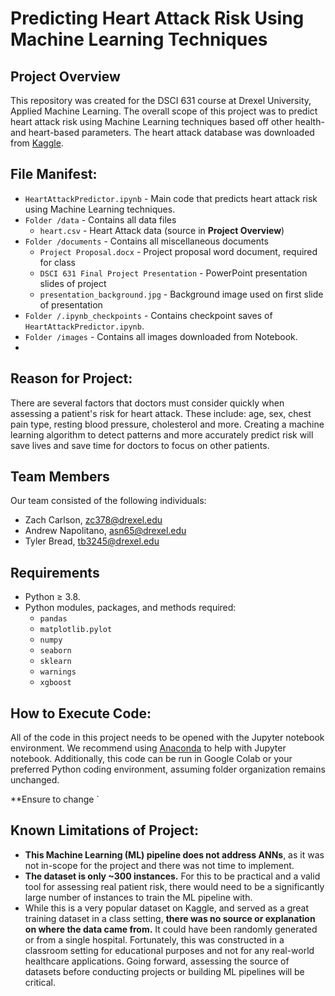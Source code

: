 
# Predicting Heart Attack Risk Using Machine Learning Techniques

## Project Overview

This repository was created for the DSCI 631 course at Drexel University, Applied Machine Learning. The overall scope of this project was to predict heart attack risk using Machine Learning techniques based off other health- and heart-based parameters.  The heart attack database was downloaded from [Kaggle](https://www.kaggle.com/rashikrahmanpritom/heart-attack-analysis-prediction-dataset).

## File Manifest: 

- `HeartAttackPredictor.ipynb` - Main code that predicts heart attack risk using Machine Learning techniques.
- `Folder /data` - Contains all data files 
  - `heart.csv` - Heart Attack data (source in **Project Overview**)
- `Folder /documents` - Contains all miscellaneous documents
  - `Project Proposal.docx` - Project proposal word document, required for class
  - `DSCI 631 Final Project Presentation` - PowerPoint presentation slides of project
  - `presentation_background.jpg` - Background image used on first slide of presentation
- `Folder /.ipynb_checkpoints` - Contains checkpoint saves of `HeartAttackPredictor.ipynb`.
- `Folder /images` - Contains all images downloaded from Notebook.
- 
## Reason for Project:
There are several factors that doctors must consider quickly when assessing a patient's risk for heart attack.  These include: age, sex, chest pain type, resting blood pressure, cholesterol and more.  Creating a machine learning algorithm to detect patterns and more accurately predict risk will save lives and save time for doctors to focus on other patients.

## Team Members

Our team consisted of the following individuals: 

- Zach Carlson, zc378@drexel.edu
- Andrew Napolitano, asn65@drexel.edu
- Tyler Bread, tb3245@drexel.edu

## Requirements
- Python ≥ 3.8. 
- Python modules, packages, and methods required: 
    - `pandas`
    - `matplotlib.pylot`
    - `numpy`
    - `seaborn`
    - `sklearn`
    - `warnings`
    - `xgboost`

## How to Execute Code: 

All of the code in this project needs to be opened with the Jupyter notebook environment. We recommend using [Anaconda](https://www.anaconda.com/products/individual) to help with Jupyter notebook.  Additionally, this code can be run in Google Colab or your preferred Python coding environment, assuming folder organization remains unchanged.

**Ensure to change `

## Known Limitations of Project:

- **This Machine Learning (ML) pipeline does not address ANNs**, as it was not in-scope for the project and there was not time to implement.  
- **The dataset is only ~300 instances.**  For this to be practical and a valid tool for assessing real patient risk, there would need to be a significantly large number of instances to train the ML pipeline with.
- While this is a very popular dataset on Kaggle, and served as a great training dataset in a class setting, **there was no source or explanation on where the data came from.**  It could have been randomly generated or from a single hospital.  Fortunately, this was constructed in a classroom setting for educational purposes and not for any real-world healthcare applications.  Going forward, assessing the source of datasets before conducting projects or building ML pipelines will be critical.
